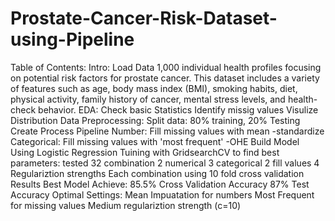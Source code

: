 # Prostate-Cancer-Risk-Dataset-using-Pipeline

Table of Contents:
  Intro:
      Load Data
      1,000 individual health profiles focusing on potential risk factors for prostate cancer.
      This dataset includes a variety of features such as age, body mass index (BMI), smoking habits, diet, physical activity, family history of cancer, mental stress levels, and health-check behavior.
EDA:
Check basic Statistics
Identify missig values
Visulize Distribution
Data Preprocessing:
Split data: 80% training, 20% Testing
Create Process Pipeline
Number: Fill missing values with mean -standardize
Categorical: Fill missing values with 'most frequent' -OHE
Build Model
Using Logistic Regression
Tuining with GridsearchCV to find best parameters:
tested 32 combination
2 numerical
3 categorical
2 fill values
4 Regulariztion strengths
Each combination using 10 fold cross validation
Results
Best Model Achieve:
85.5% Cross Validation Accuracy
87% Test Accuracy
Optimal Settings:
Mean Impuatation for numbers
Most Frequent for missing values
Medium regulariztion strength (c=10)

